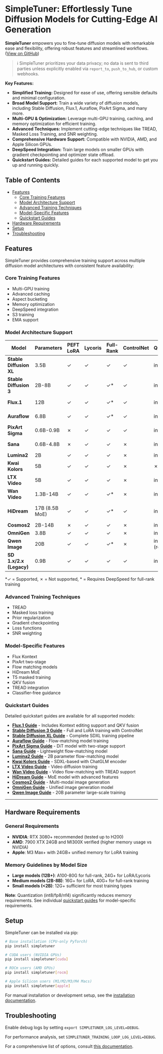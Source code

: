 # SimpleTuner: Effortlessly Tune Diffusion Models for Cutting-Edge AI Generation

**SimpleTuner** empowers you to fine-tune diffusion models with remarkable ease and flexibility, offering robust features and streamlined workflows. ([View on GitHub](https://github.com/bghira/SimpleTuner))

> ℹ️  SimpleTuner prioritizes your data privacy; no data is sent to third parties unless explicitly enabled via `report_to`, `push_to_hub`, or custom webhooks.

**Key Features:**

*   **Simplified Training:** Designed for ease of use, offering sensible defaults and minimal configuration.
*   **Broad Model Support:** Train a wide variety of diffusion models, including Stable Diffusion, Flux.1, Auraflow, PixArt Sigma, and many more.
*   **Multi-GPU & Optimization:** Leverage multi-GPU training, caching, and memory optimization for efficient training.
*   **Advanced Techniques:** Implement cutting-edge techniques like TREAD, Masked Loss Training, and SNR weighting.
*   **Comprehensive Hardware Support:** Compatible with NVIDIA, AMD, and Apple Silicon GPUs.
*   **DeepSpeed Integration:** Train large models on smaller GPUs with gradient checkpointing and optimizer state offload.
*   **Quickstart Guides:** Detailed guides for each supported model to get you up and running quickly.

## Table of Contents

*   [Features](#features)
    *   [Core Training Features](#core-training-features)
    *   [Model Architecture Support](#model-architecture-support)
    *   [Advanced Training Techniques](#advanced-training-techniques)
    *   [Model-Specific Features](#model-specific-features)
    *   [Quickstart Guides](#quickstart-guides)
*   [Hardware Requirements](#hardware-requirements)
*   [Setup](#setup)
*   [Troubleshooting](#troubleshooting)

## Features

SimpleTuner provides comprehensive training support across multiple diffusion model architectures with consistent feature availability:

### Core Training Features

*   Multi-GPU training
*   Advanced caching
*   Aspect bucketing
*   Memory optimization
*   DeepSpeed integration
*   S3 training
*   EMA support

### Model Architecture Support

| Model                   | Parameters | PEFT LoRA | Lycoris | Full-Rank | ControlNet | Quantization | Flow Matching | Text Encoders         |
| ----------------------- | ---------- | --------- | ------- | ----------- | ---------- | ------------ | ------------- | --------------------- |
| **Stable Diffusion XL** | 3.5B       | ✓         | ✓       | ✓           | ✓          | int8/nf4     | ✗             | CLIP-L/G              |
| **Stable Diffusion 3**  | 2B-8B      | ✓         | ✓       | ✓\*         | ✓          | int8/fp8/nf4 | ✓             | CLIP-L/G + T5-XXL     |
| **Flux.1**              | 12B        | ✓         | ✓       | ✓\*         | ✓          | int8/fp8/nf4 | ✓             | CLIP-L + T5-XXL       |
| **Auraflow**            | 6.8B       | ✓         | ✓       | ✓\*         | ✓          | int8/fp8/nf4 | ✓             | UMT5-XXL              |
| **PixArt Sigma**        | 0.6B-0.9B  | ✗         | ✓       | ✓           | ✓          | int8         | ✗             | T5-XXL                |
| **Sana**                | 0.6B-4.8B  | ✗         | ✓       | ✓           | ✗          | int8         | ✓             | Gemma2-2B             |
| **Lumina2**             | 2B         | ✓         | ✓       | ✓           | ✗          | int8         | ✓             | Gemma2                |
| **Kwai Kolors**         | 5B         | ✓         | ✓       | ✓           | ✗          | ✗            | ✗             | ChatGLM-6B            |
| **LTX Video**           | 5B         | ✓         | ✓       | ✓           | ✗          | int8/fp8     | ✓             | T5-XXL                |
| **Wan Video**           | 1.3B-14B   | ✓         | ✓       | ✓\*         | ✗          | int8         | ✓             | UMT5                  |
| **HiDream**             | 17B (8.5B MoE) | ✓   | ✓       | ✓\*         | ✓          | int8/fp8/nf4 | ✓             | CLIP-L + T5-XXL + Llama |
| **Cosmos2**             | 2B-14B     | ✗         | ✓       | ✓           | ✗          | int8         | ✓             | T5-XXL                |
| **OmniGen**             | 3.8B       | ✓         | ✓       | ✓           | ✗          | int8/fp8     | ✓             | T5-XXL                |
| **Qwen Image**          | 20B        | ✓         | ✓       | ✓\*         | ✗          | int8/nf4 (req.) | ✓             | T5-XXL                |
| **SD 1.x/2.x (Legacy)** | 0.9B       | ✓         | ✓       | ✓           | ✓          | int8/nf4     | ✗             | CLIP-L                |

*✓ = Supported, ✗ = Not supported, * = Requires DeepSpeed for full-rank training

### Advanced Training Techniques

*   TREAD
*   Masked loss training
*   Prior regularization
*   Gradient checkpointing
*   Loss functions
*   SNR weighting

### Model-Specific Features

*   Flux Kontext
*   PixArt two-stage
*   Flow matching models
*   HiDream MoE
*   T5 masked training
*   QKV fusion
*   TREAD integration
*   Classifier-free guidance

### Quickstart Guides

Detailed quickstart guides are available for all supported models:

*   **[Flux.1 Guide](/documentation/quickstart/FLUX.md)** - Includes Kontext editing support and QKV fusion
*   **[Stable Diffusion 3 Guide](/documentation/quickstart/SD3.md)** - Full and LoRA training with ControlNet
*   **[Stable Diffusion XL Guide](/documentation/quickstart/SDXL.md)** - Complete SDXL training pipeline
*   **[Auraflow Guide](/documentation/quickstart/AURAFLOW.md)** - Flow-matching model training
*   **[PixArt Sigma Guide](/documentation/quickstart/SIGMA.md)** - DiT model with two-stage support
*   **[Sana Guide](/documentation/quickstart/SANA.md)** - Lightweight flow-matching model
*   **[Lumina2 Guide](/documentation/quickstart/LUMINA2.md)** - 2B parameter flow-matching model
*   **[Kwai Kolors Guide](/documentation/quickstart/KOLORS.md)** - SDXL-based with ChatGLM encoder
*   **[LTX Video Guide](/documentation/quickstart/LTXVIDEO.md)** - Video diffusion training
*   **[Wan Video Guide](/documentation/quickstart/WAN.md)** - Video flow-matching with TREAD support
*   **[HiDream Guide](/documentation/quickstart/HIDREAM.md)** - MoE model with advanced features
*   **[Cosmos2 Guide](/documentation/quickstart/COSMOS2IMAGE.md)** - Multi-modal image generation
*   **[OmniGen Guide](/documentation/quickstart/OMNIGEN.md)** - Unified image generation model
*   **[Qwen Image Guide](/documentation/quickstart/QWEN_IMAGE.md)** - 20B parameter large-scale training

---

## Hardware Requirements

### General Requirements

*   **NVIDIA**: RTX 3080+ recommended (tested up to H200)
*   **AMD**: 7900 XTX 24GB and MI300X verified (higher memory usage vs NVIDIA)
*   **Apple**: M3 Max+ with 24GB+ unified memory for LoRA training

### Memory Guidelines by Model Size

*   **Large models (12B+)**: A100-80G for full-rank, 24G+ for LoRA/Lycoris
*   **Medium models (2B-8B)**: 16G+ for LoRA, 40G+ for full-rank training
*   **Small models (<2B)**: 12G+ sufficient for most training types

**Note**: Quantization (int8/fp8/nf4) significantly reduces memory requirements. See individual [quickstart guides](#quickstart-guides) for model-specific requirements.

## Setup

SimpleTuner can be installed via pip:

```bash
# Base installation (CPU-only PyTorch)
pip install simpletuner

# CUDA users (NVIDIA GPUs)
pip install simpletuner[cuda]

# ROCm users (AMD GPUs)
pip install simpletuner[rocm]

# Apple Silicon users (M1/M2/M3/M4 Macs)
pip install simpletuner[apple]
```

For manual installation or development setup, see the [installation documentation](/documentation/INSTALL.md).

## Troubleshooting

Enable debug logs by setting `export SIMPLETUNER_LOG_LEVEL=DEBUG`.

For performance analysis, set `SIMPLETUNER_TRAINING_LOOP_LOG_LEVEL=DEBUG`.

For a comprehensive list of options, consult [this documentation](/documentation/OPTIONS.md).